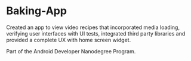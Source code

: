 # Baking-App
Created an app to view video recipes that incorporated media loading, verifying user interfaces with UI tests, integrated third party libraries and provided a complete UX with home screen widget.

Part of the Android Developer Nanodegree Program.
